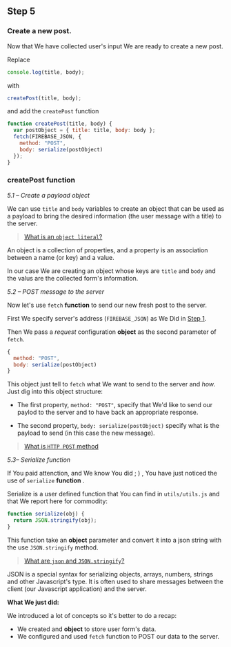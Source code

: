 ## Step 5

### Create a new post.
Now that We have collected user's input We are ready to create a new post.

Replace 

```js
console.log(title, body);
```

with

```js
createPost(title, body);
```

and add the `createPost` function

```js
function createPost(title, body) {
  var postObject = { title: title, body: body };
  fetch(FIREBASE_JSON, {
    method: "POST",
    body: serialize(postObject)
  });
}
```

### createPost function

*5.1 – Create a payload object*

We can use `title` and `body` variables to create an object that can be used as a payload to bring the desired information (the user message with a title) to the server.

> [What is an ```object literal```?](https://developer.mozilla.org/it/docs/Web/JavaScript/Reference/Operators/Object_initializer)

An object is a collection of properties, and a property is an association between a name (or key) and a value. 
 
In our case We are creating an object whose keys are `title` and `body` and the valus are the collected form's information.


*5.2 – POST message to the server*

Now let's use `fetch` __function__ to send our new fresh post to the server.

First We specify server's address (`FIREBASE_JSON`) as We Did in [Step 1](https://js-girls.gitbooks.io/workshop/content/docs/level1/01-draw-first-element-from-response.html).

Then We pass a _request_ configuration __object__ as the second parameter of `fetch`.

```js
{
  method: "POST",
  body: serialize(postObject)
}
```

This object just tell to `fetch` what We want to send to the server and _how_.
Just dig into this object structure:

* The first property, ```method: "POST"```, specify that We'd like to send our paylod to the server and to have back an appropriate response.

* The second property, ```body: serialize(postObject)``` specify what is the payload to send (in this case the new message).

>[What is ```HTTP POST``` method](https://developer.mozilla.org/en-US/docs/Web/HTTP)

*5.3– Serialize function*

If You paid attenction, and We know You did ; ) , You have just noticed the use of `serialize` __function__ .

Serialize is a user defined function that You can find in `utils/utils.js` and that We report here for commodity:

```js
function serialize(obj) { 
  return JSON.stringify(obj); 
}
```

This function take an __object__ parameter and convert it into a json string with the use ```JSON.stringify``` method.

> [What are ```json``` and ```JSON.stringify```?](https://developer.mozilla.org/it/docs/Web/JavaScript/Reference/Global_Objects/JSON)

JSON is a special syntax for serializing objects, arrays, numbers, strings and other Javascript's type.
It is often used to share messages between the client (our Javascript application) and the server.

**What We just did:**

We introduced a lot of concepts so it's better to do a recap:

* We created and __object__ to store user form's data.
* We configured and used `fetch` function to POST our data to the server.

